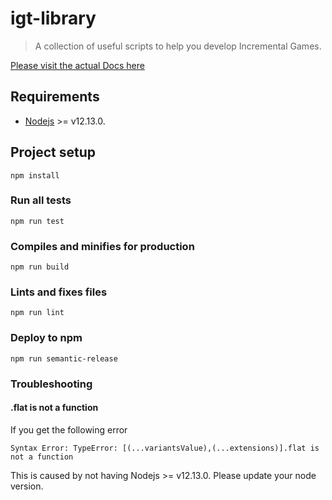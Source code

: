 # igt-library

> A collection of useful scripts to help you develop Incremental Games.

[Please visit the actual Docs here](https://123ishatest.github.io/igt-docs)

## Requirements

- [Nodejs](https://nodejs.org/en/) >= v12.13.0.

## Project setup

```
npm install
```

### Run all tests

```
npm run test
```

### Compiles and minifies for production

```
npm run build
```

### Lints and fixes files

```
npm run lint
```

### Deploy to npm

```
npm run semantic-release
```

### Troubleshooting

#### .flat is not a function

If you get the following error

```
Syntax Error: TypeError: [(...variantsValue),(...extensions)].flat is not a function
```

This is caused by not having Nodejs >= v12.13.0. Please update your node version.
